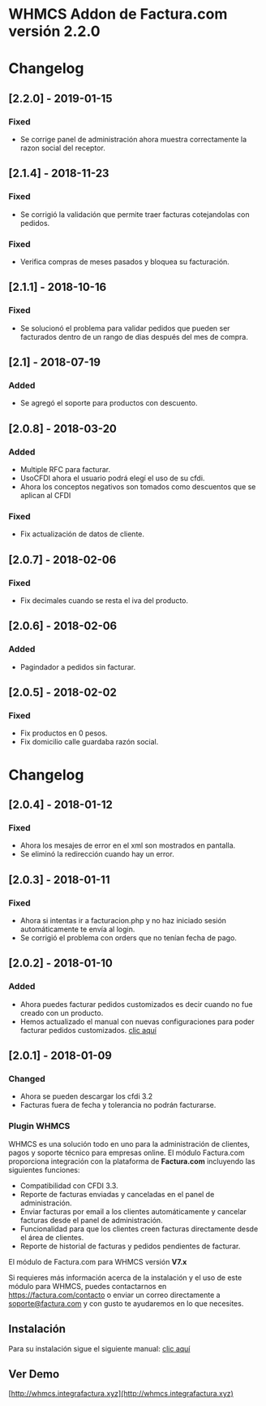 # WHMCS Addon de Factura.com versión 2.2.0

# Changelog

## [2.2.0] - 2019-01-15

### Fixed
- Se corrige panel de administración ahora muestra correctamente la razon social del receptor.

## [2.1.4] - 2018-11-23

### Fixed
- Se corrigió la validación que permite traer facturas cotejandolas con pedidos.

### Fixed
- Verifica compras de meses pasados y bloquea su facturación.

## [2.1.1] - 2018-10-16

### Fixed
- Se solucionó el problema para validar pedidos que pueden ser facturados dentro de un rango de dias después del mes de compra.


## [2.1] - 2018-07-19

### Added
- Se agregó el soporte para productos con descuento.


## [2.0.8] - 2018-03-20

### Added
- Multiple RFC para facturar.
- UsoCFDI ahora el usuario podrá elegí el uso de su cfdi.
- Ahora los conceptos negativos son tomados como descuentos que se aplican al CFDI

### Fixed
- Fix actualización de datos de cliente.

## [2.0.7] - 2018-02-06

### Fixed
- Fix decimales cuando se resta el iva del producto.

## [2.0.6] - 2018-02-06

### Added
- Pagindador a pedidos sin facturar.


## [2.0.5] - 2018-02-02

### Fixed
- Fix productos en 0 pesos.
- Fix domicilio calle guardaba razón social.

# Changelog

## [2.0.4] - 2018-01-12

### Fixed
- Ahora los mesajes de error en el xml son mostrados en pantalla.
- Se eliminó la redirección cuando hay un error.

## [2.0.3] - 2018-01-11

### Fixed
- Ahora si intentas ir a facturacion.php y no haz iniciado sesión automáticamente te envía al login.
- Se corrigió el problema con orders que no tenían fecha de pago.

## [2.0.2] - 2018-01-10

### Added
- Ahora puedes facturar pedidos customizados es decir cuando no fue creado con un producto.
- Hemos actualizado el manual con nuevas configuraciones para poder facturar pedidos customizados.  [clic aquí](https://facturacom.kayako.com/article/77-instalacion-de-plugin-de-factura-com-para-whmcs)

## [2.0.1] - 2018-01-09

### Changed
- Ahora se pueden descargar los cfdi 3.2
- Facturas fuera de fecha y tolerancia no podrán facturarse.

### Plugin WHMCS

WHMCS es una solución todo en uno para la administración de clientes, pagos y soporte técnico para empresas
online.
El módulo Factura.com proporciona integración con la plataforma de **Factura.com** incluyendo las siguientes
funciones:
- Compatibilidad con CFDI 3.3.
- Reporte de facturas enviadas y canceladas en el panel de administración.
- Enviar facturas por email a los clientes automáticamente y cancelar facturas desde el panel de
administración.
- Funcionalidad para que los clientes creen facturas directamente desde el área de clientes.
- Reporte de historial de facturas y pedidos pendientes de facturar.

El módulo de Factura.com para WHMCS versión **V7.x**

Si requieres más información acerca de la instalación y el uso de este módulo para WHMCS, puedes contactarnos en https://factura.com/contacto o enviar un correo directamente a soporte@factura.com y con gusto te ayudaremos en lo que necesites.

## Instalación
Para su instalación sigue el siguiente manual: [clic aquí](https://facturacom.kayako.com/article/77-instalacion-de-plugin-de-factura-com-para-whmcs)

## Ver Demo

[http://whmcs.integrafactura.xyz](http://whmcs.integrafactura.xyz)
